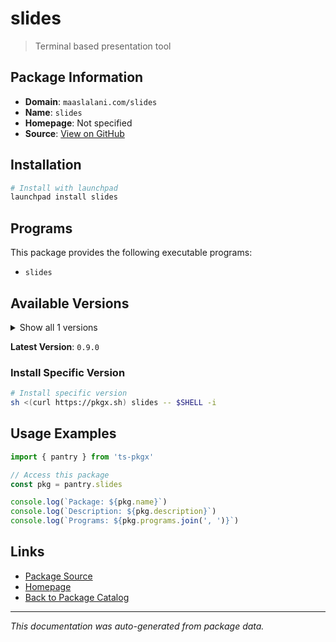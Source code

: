 # slides

> Terminal based presentation tool

## Package Information

- **Domain**: `maaslalani.com/slides`
- **Name**: `slides`
- **Homepage**: Not specified
- **Source**: [View on GitHub](https://github.com/pkgxdev/pantry/tree/main/projects/maaslalani.com/slides/package.yml)

## Installation

```bash
# Install with launchpad
launchpad install slides
```

## Programs

This package provides the following executable programs:

- `slides`

## Available Versions

<details>
<summary>Show all 1 versions</summary>

- `0.9.0`

</details>

**Latest Version**: `0.9.0`

### Install Specific Version

```bash
# Install specific version
sh <(curl https://pkgx.sh) slides -- $SHELL -i
```

## Usage Examples

```typescript
import { pantry } from 'ts-pkgx'

// Access this package
const pkg = pantry.slides

console.log(`Package: ${pkg.name}`)
console.log(`Description: ${pkg.description}`)
console.log(`Programs: ${pkg.programs.join(', ')}`)
```

## Links

- [Package Source](https://github.com/pkgxdev/pantry/tree/main/projects/maaslalani.com/slides/package.yml)
- [Homepage](#)
- [Back to Package Catalog](../../package-catalog.md)

---

*This documentation was auto-generated from package data.*

